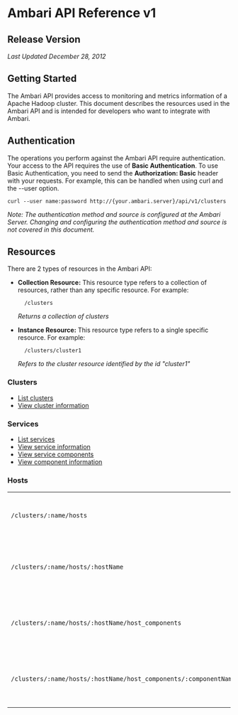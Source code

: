 Ambari API Reference v1
=========

Release Version
----
_Last Updated December 28, 2012_

Getting Started
----

The Ambari API provides access to monitoring and metrics information of a Apache Hadoop cluster. This document describes the resources used in the Ambari API and is intended for developers who want to integrate with Ambari.

Authentication
----

The operations you perform against the Ambari API require authentication. Your access to the API requires the use of **Basic Authentication**. To use Basic Authentication, you need to send the **Authorization: Basic** header with your requests. For example, this can be handled when using curl and the --user option.

    curl --user name:password http://{your.ambari.server}/api/v1/clusters

_Note: The authentication method and source is configured at the Ambari Server. Changing and configuring the authentication method and source is not covered in this document._

Resources
----

There are 2 types of resources in the Ambari API:

- **Collection Resource:** This resource type refers to a collection of resources, rather than any specific resource. For example:

        /clusters  

  _Returns a collection of clusters_

- **Instance Resource:** This resource type refers to a single specific resource. For example:

        /clusters/cluster1

  _Refers to the cluster resource identified by the id "cluster1"_

### Clusters

- [List clusters](clusters.md)
- [View cluster information](clusters-cluster.md)

### Services

- [List services](services.md)
- [View service information](services-service.md)
- [View service components](components.md)
- [View component information](components-component.md)

### Hosts


<table>
  <tr>
    <td>
<code>/clusters/:name/hosts</code>
    </td>
    <td>
Returns a collection of all hosts in a given cluster.
    </td>
  </tr>
  <tr>
    <td>
<code>/clusters/:name/hosts/:hostName</code>
    </td>
    <td>
Returns information about a single host in a given cluster.

  <tr>
    <td>
<code>/clusters/:name/hosts/:hostName/host_components</code>
    </td>
    <td>
Returns a collection of components running on a given host.
    </td>
  </tr>
  <tr>
    <td>
<code>/clusters/:name/hosts/:hostName/host_components/:componentName</code>
    </td>
    <td>
Returns information for a specific role on the given host.
    </td>
  </tr>
</table>


